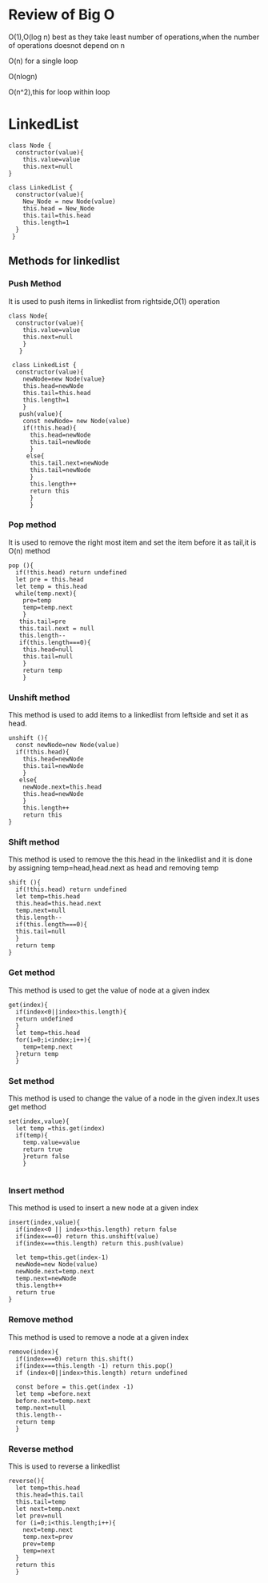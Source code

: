 # Review of Big O

O(1),O(log n) best as they take least number of operations,when the number of operations doesnot depend on n

O(n) for a single loop

O(nlogn)

O(n^2),this for loop within loop


# LinkedList

```
class Node {
  constructor(value){
    this.value=value
    this.next=null
}

class LinkedList {
  constructor(value){
    New_Node = new Node(value)
    this.head = New_Node
    this.tail=this.head
    this.length=1
  }
 }
 ```
 
 ## Methods for linkedlist
 
 ### Push Method
 It is used to push items in linkedlist from rightside,O(1) operation
 
```
class Node{
  constructor(value){
    this.value=value
    this.next=null
    }
   }
  
 class LinkedList {
  constructor(value){
    newNode=new Node(value}
    this.head=newNode
    this.tail=this.head
    this.length=1
    }
   push(value){
    const newNode= new Node(value)
    if(!this.head){
      this.head=newNode
      this.tail=newNode
      }
     else{
      this.tail.next=newNode
      this.tail=newNode
      }
      this.length++
      return this 
      }
      }
 ```
    
### Pop method
It is used to remove the right most item and set the item before it as tail,it is O(n) method
```
pop (){
  if(!this.head) return undefined
  let pre = this.head
  let temp = this.head
  while(temp.next){
    pre=temp
    temp=temp.next
    }
   this.tail=pre
   this.tail.next = null
   this.length--
   if(this.length===0){
    this.head=null
    this.tail=null
    }
    return temp
    }
```
### Unshift method
This method is used to add items to a linkedlist from leftside and set it as head.
```
unshift (){
  const newNode=new Node(value)
  if(!this.head){
    this.head=newNode
    this.tail=newNode
    }
   else{
    newNode.next=this.head
    this.head=newNode
    }
    this.length++
    return this
}
```
### Shift method
This method is used to remove the this.head in the linkedlist and it is done by assigning temp=head,head.next as head and removing temp
```
shift (){
  if(!this.head) return undefined
  let temp=this.head
  this.head=this.head.next
  temp.next=null
  this.length--
  if(this.length===0){
  this.tail=null
  }
  return temp
}
```
### Get method 
This method is used to get the value of node at a given index
```
get(index){
  if(index<0||index>this.length){
  return undefined
  }
  let temp=this.head
  for(i=0;i<index;i++){
    temp=temp.next
  }return temp
  }
```

### Set method
This method is used to change the value of a node in the given index.It uses get method
```
set(index,value){
  let temp =this.get(index)
  if(temp){
    temp.value=value
    return true
    }return false
    }
    
```
### Insert method
This method is used to insert a new node at a given index
```
insert(index,value){
  if(index<0 || index>this.length) return false
  if(index===0) return this.unshift(value)
  if(index===this.length) return this.push(value)
  
  let temp=this.get(index-1)
  newNode=new Node(value)
  newNode.next=temp.next
  temp.next=newNode
  this.length++
  return true
}
```
### Remove method
This method is used to remove a node at a given index
```
remove(index){
  if(index===0) return this.shift()
  if(index===this.length -1) return this.pop()
  if (index<0||index>this.length) return undefined
  
  const before = this.get(index -1)
  let temp =before.next
  before.next=temp.next
  temp.next=null
  this.length--
  return temp
  }
  ```
  
  ### Reverse method
  This is used to reverse a linkedlist
  ```
  reverse(){
    let temp=this.head
    this.head=this.tail
    this.tail=temp
    let next=temp.next
    let prev=null
    for (i=0;i<this.length;i++){
      next=temp.next
      temp.next=prev
      prev=temp
      temp=next
    }
    return this
    }
  ```
